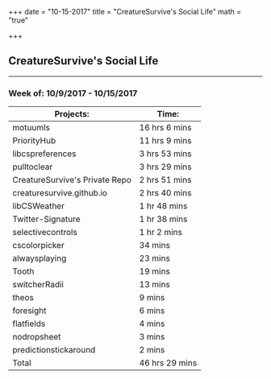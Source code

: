 +++
date = "10-15-2017"
title = "CreatureSurvive's Social Life"
math = "true"

+++

## CreatureSurvive's Social Life
___
### Week of: 10/9/2017 - 10/15/2017
|	Projects:		|	Time:		|
|----		|----		|
|	motuumls		|	16 hrs 6 mins		|
|	PriorityHub		|	11 hrs 9 mins		|
|	libcspreferences		|	3 hrs 53 mins		|
|	pulltoclear		|	3 hrs 29 mins		|
|	CreatureSurvive's Private Repo		|	2 hrs 51 mins		|
|	creaturesurvive.github.io		|	2 hrs 40 mins		|
|	libCSWeather		|	1 hr 48 mins		|
|	Twitter-Signature		|	1 hr 38 mins		|
|	selectivecontrols		|	1 hr 2 mins		|
|	cscolorpicker		|	34 mins		|
|	alwaysplaying		|	23 mins		|
|	Tooth		|	19 mins		|
|	switcherRadii		|	13 mins		|
|	theos		|	9 mins		|
|	foresight		|	6 mins		|
|	flatfields		|	4 mins		|
|	nodropsheet		|	3 mins		|
|	predictionstickaround		|	2 mins		|
|	Total		|	46 hrs 29 mins		|

